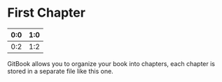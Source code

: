 # First Chapter
| 0:0 | 1:0 |
| -- | -- |
| 0:2 | 1:2 |


GitBook allows you to organize your book into chapters, each chapter is stored in a separate file like this one.
